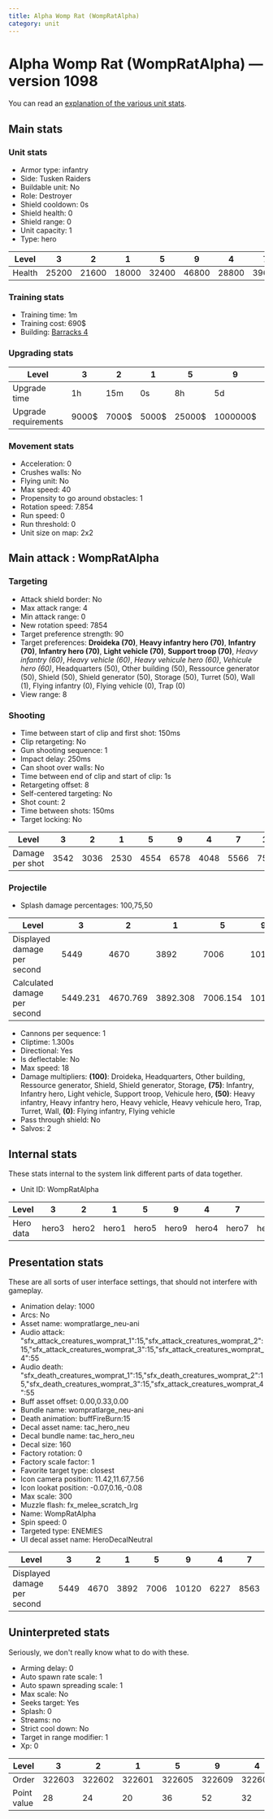```yaml
---
title: Alpha Womp Rat (WompRatAlpha)
category: unit
---
```


# Alpha Womp Rat (WompRatAlpha) — version 1098

You can read an [explanation  of the various unit stats](unitexplained.md).

## Main stats

### Unit stats

  * Armor type: infantry
  * Side: Tusken Raiders
  * Buildable unit: No
  * Role: Destroyer
  * Shield cooldown: 0s
  * Shield health: 0
  * Shield range: 0
  * Unit capacity: 1
  * Type: hero

|Level |3    |2    |1    |5    |9    |4    |7    |10   |6    |8    |
|------|-----|-----|-----|-----|-----|-----|-----|-----|-----|-----|
|Health|25200|21600|18000|32400|46800|28800|39600|54000|36000|43200|


### Training stats

  * Training time: 1m
  * Training cost: 690$
  * Building: [Barracks 4](smugglerBarracks.html)

### Upgrading stats

|Level               |3    |2    |1    |5     |9       |4     |7      |10      |6      |8      |
|--------------------|-----|-----|-----|------|--------|------|-------|--------|-------|-------|
|Upgrade time        |1h   |15m  |0s   |8h    |5d      |3h30m |2d     |1w1d    |1d     |3d12h  |
|Upgrade requirements|9000$|7000$|5000$|25000$|1000000$|12500$|160000$|1750000$|100000$|320000$|


### Movement stats

  * Acceleration: 0
  * Crushes walls: No
  * Flying unit: No
  * Max speed: 40
  * Propensity to go around obstacles: 1
  * Rotation speed: 7.854
  * Run speed: 0
  * Run threshold: 0
  * Unit size on map: 2x2

## Main attack : WompRatAlpha

### Targeting

  * Attack shield border: No
  * Max attack range: 4
  * Min attack range: 0
  * New rotation speed: 7854
  * Target preference strength: 90
  * Target preferences: **Droideka (70)**, **Heavy infantry hero (70)**, **Infantry (70)**, **Infantry hero (70)**, **Light vehicle (70)**, **Support troop (70)**, _Heavy infantry (60)_, _Heavy vehicle (60)_, _Heavy vehicule hero (60)_, _Vehicule hero (60)_, Headquarters (50), Other building (50), Ressource generator (50), Shield (50), Shield generator (50), Storage (50), Turret (50), Wall (1), Flying infantry (0), Flying vehicle (0), Trap (0)
  * View range: 8

### Shooting

  * Time between start of clip and first shot: 150ms
  * Clip retargeting: No
  * Gun shooting sequence: 1
  * Impact delay: 250ms
  * Can shoot over walls: No
  * Time between end of clip and start of clip: 1s
  * Retargeting offset: 8
  * Self-centered targeting: No
  * Shot count: 2
  * Time between shots: 150ms
  * Target locking: No

|Level          |3   |2   |1   |5   |9   |4   |7   |10  |6   |8   |
|---------------|----|----|----|----|----|----|----|----|----|----|
|Damage per shot|3542|3036|2530|4554|6578|4048|5566|7590|5060|6072|


### Projectile

  * Splash damage percentages: 100,75,50

|Level                       |3       |2       |1       |5       |9    |4       |7       |10       |6       |8       |
|----------------------------|--------|--------|--------|--------|-----|--------|--------|---------|--------|--------|
|Displayed damage per second |5449    |4670    |3892    |7006    |10120|6227    |8563    |11676    |7784    |9341    |
|Calculated damage per second|5449.231|4670.769|3892.308|7006.154|10120|6227.692|8563.077|11676.923|7784.615|9341.538|


  * Cannons per sequence: 1
  * Cliptime: 1.300s
  * Directional: Yes
  * Is deflectable: No
  * Max speed: 18
  * Damage multipliers: **(100)**: Droideka, Headquarters, Other building, Ressource generator, Shield, Shield generator, Storage, **(75)**: Infantry, Infantry hero, Light vehicle, Support troop, Vehicule hero, **(50)**: Heavy infantry, Heavy infantry hero, Heavy vehicle, Heavy vehicule hero, Trap, Turret, Wall, **(0)**: Flying infantry, Flying vehicle
  * Pass through shield: No
  * Salvos: 2

## Internal stats

These stats internal to the system link different parts of data together.

  * Unit ID: WompRatAlpha

|Level    |3    |2    |1    |5    |9    |4    |7    |10    |6    |8    |
|---------|-----|-----|-----|-----|-----|-----|-----|------|-----|-----|
|Hero data|hero3|hero2|hero1|hero5|hero9|hero4|hero7|hero10|hero6|hero8|


## Presentation stats

These are all sorts of user interface settings, that should not interfere with gameplay.

  * Animation delay: 1000
  * Arcs: No
  * Asset name: wompratlarge_neu-ani
  * Audio attack: "sfx_attack_creatures_womprat_1":15,"sfx_attack_creatures_womprat_2":15,"sfx_attack_creatures_womprat_3":15,"sfx_attack_creatures_womprat_4":55
  * Audio death: "sfx_death_creatures_womprat_1":15,"sfx_death_creatures_womprat_2":15,"sfx_death_creatures_womprat_3":15,"sfx_attack_creatures_womprat_4":55
  * Buff asset offset: 0.00,0.33,0.00
  * Bundle name: wompratlarge_neu-ani
  * Death animation: buffFireBurn:15
  * Decal asset name: tac_hero_neu
  * Decal bundle name: tac_hero_neu
  * Decal size: 160
  * Factory rotation: 0
  * Factory scale factor: 1
  * Favorite target type: closest
  * Icon camera position: 11.42,11.67,7.56
  * Icon lookat position: -0.07,0.16,-0.08
  * Max scale: 300
  * Muzzle flash: fx_melee_scratch_lrg
  * Name: WompRatAlpha
  * Spin speed: 0
  * Targeted type: ENEMIES
  * UI decal asset name: HeroDecalNeutral

|Level                      |3   |2   |1   |5   |9    |4   |7   |10   |6   |8   |
|---------------------------|----|----|----|----|-----|----|----|-----|----|----|
|Displayed damage per second|5449|4670|3892|7006|10120|6227|8563|11676|7784|9341|


## Uninterpreted stats

Seriously, we don't really know what to do with these.

  * Arming delay: 0
  * Auto spawn rate scale: 1
  * Auto spawn spreading scale: 1
  * Max scale: No
  * Seeks target: Yes
  * Splash: 0
  * Streams: no
  * Strict cool down: No
  * Target in range modifier: 1
  * Xp: 0

|Level      |3     |2     |1     |5     |9     |4     |7     |10    |6     |8     |
|-----------|------|------|------|------|------|------|------|------|------|------|
|Order      |322603|322602|322601|322605|322609|322604|322607|322610|322606|322608|
|Point value|28    |24    |20    |36    |52    |32    |44    |60    |40    |48    |


